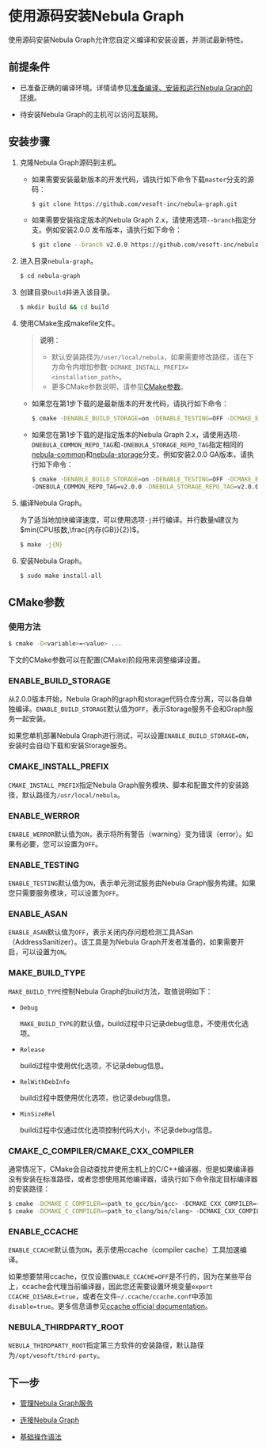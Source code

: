 # 使用源码安装Nebula Graph

使用源码安装Nebula Graph允许您自定义编译和安装设置，并测试最新特性。

## 前提条件

- 已准备正确的编译环境。详情请参见[准备编译、安装和运行Nebula Graph的环境](../1.resource-preparations.md)。

- 待安装Nebula Graph的主机可以访问互联网。

## 安装步骤

1. 克隆Nebula Graph源码到主机。

    - 如果需要安装最新版本的开发代码，请执行如下命令下载`master`分支的源码：

        ```bash
        $ git clone https://github.com/vesoft-inc/nebula-graph.git
        ```

    - 如果需要安装指定版本的Nebula Graph 2.x，请使用选项`--branch`指定分支。例如安装2.0.0 发布版本，请执行如下命令：

        ```bash
        $ git clone --branch v2.0.0 https://github.com/vesoft-inc/nebula-graph.git
        ```

2. 进入目录`nebula-graph`。

    ```bash
    $ cd nebula-graph
    ```

3. 创建目录`build`并进入该目录。

    ```bash
    $ mkdir build && cd build
    ```

4. 使用CMake生成makefile文件。

    >**说明**：
    >
    >- 默认安装路径为`/user/local/nebula`，如果需要修改路径，请在下方命令内增加参数`-DCMAKE_INSTALL_PREFIX=<installation_path>`。
    >- 更多CMake参数说明，请参见[CMake参数](#cmake参数)。

    - 如果您在第1步下载的是最新版本的开发代码，请执行如下命令：

        ```bash
        $ cmake -DENABLE_BUILD_STORAGE=on -DENABLE_TESTING=OFF -DCMAKE_BUILD_TYPE=Release ..
        ```

    - 如果您在第1步下载的是指定版本的Nebula Graph 2.x，请使用选项`-DNEBULA_COMMON_REPO_TAG`和`-DNEBULA_STORAGE_REPO_TAG`指定相同的[nebula-common](https://github.com/vesoft-inc/nebula-common)和[nebula-storage](https://github.com/vesoft-inc/nebula-storage)分支。例如安装2.0.0 GA版本，请执行如下命令：

        ```bash
        $ cmake -DENABLE_BUILD_STORAGE=on -DENABLE_TESTING=OFF -DCMAKE_BUILD_TYPE=Release \
        -DNEBULA_COMMON_REPO_TAG=v2.0.0 -DNEBULA_STORAGE_REPO_TAG=v2.0.0 ..
        ```

5. 编译Nebula Graph。

    为了适当地加快编译速度，可以使用选项`-j`并行编译。并行数量`N`建议为$min(CPU核数,\frac{内存(GB)}{2})$。

    ```bash
    $ make -j{N}
    ```
6. 安装Nebula Graph。

    ```bash
    $ sudo make install-all
    ```

## CMake参数

### 使用方法

```bash
$ cmake -D<variable>=<value> ...
```

下文的CMake参数可以在配置(CMake)阶段用来调整编译设置。

### ENABLE_BUILD_STORAGE

从2.0.0版本开始，Nebula Graph的graph和storage代码仓库分离，可以各自单独编译。`ENABLE_BUILD_STORAGE`默认值为`OFF`，表示Storage服务不会和Graph服务一起安装。

如果您单机部署Nebula Graph进行测试，可以设置`ENABLE_BUILD_STORAGE=ON`，安装时会自动下载和安装Storage服务。

### CMAKE_INSTALL_PREFIX

`CMAKE_INSTALL_PREFIX`指定Nebula Graph服务模块、脚本和配置文件的安装路径，默认路径为`/usr/local/nebula`。

### ENABLE_WERROR

`ENABLE_WERROR`默认值为`ON`，表示将所有警告（warning）变为错误（error）。如果有必要，您可以设置为`OFF`。

### ENABLE_TESTING

`ENABLE_TESTING`默认值为`ON`，表示单元测试服务由Nebula Graph服务构建。如果您只需要服务模块，可以设置为`OFF`。

### ENABLE_ASAN

`ENABLE_ASAN`默认值为`OFF`，表示关闭内存问题检测工具ASan（AddressSanitizer）。该工具是为Nebula Graph开发者准备的，如果需要开启，可以设置为`ON`。

### MAKE_BUILD_TYPE

`MAKE_BUILD_TYPE`控制Nebula Graph的build方法，取值说明如下：

- `Debug`

    `MAKE_BUILD_TYPE`的默认值，build过程中只记录debug信息，不使用优化选项。

- `Release`

    build过程中使用优化选项，不记录debug信息。

- `RelWithDebInfo`

    build过程中既使用优化选项，也记录debug信息。

- `MinSizeRel`

    build过程中仅通过优化选项控制代码大小，不记录debug信息。

### CMAKE_C_COMPILER/CMAKE_CXX_COMPILER

通常情况下，CMake会自动查找并使用主机上的C/C++编译器，但是如果编译器没有安装在标准路径，或者您想使用其他编译器，请执行如下命令指定目标编译器的安装路径：

```bash
$ cmake -DCMAKE_C_COMPILER=<path_to_gcc/bin/gcc> -DCMAKE_CXX_COMPILER=<path_to_gcc/bin/g++> ..
$ cmake -DCMAKE_C_COMPILER=<path_to_clang/bin/clang> -DCMAKE_CXX_COMPILER=<path_to_clang/bin/clang++> ..
```

### ENABLE_CCACHE

`ENABLE_CCACHE`默认值为`ON`，表示使用ccache（compiler cache）工具加速编译。

如果想要禁用ccache，仅仅设置`ENABLE_CCACHE=OFF`是不行的，因为在某些平台上，ccache会代理当前编译器，因此您还需要设置环境变量`export CCACHE_DISABLE=true`，或者在文件`~/.ccache/ccache.conf`中添加`disable=true`。更多信息请参见[ccache official documentation](https://ccache.dev/manual/3.7.6.html)。

### NEBULA_THIRDPARTY_ROOT

`NEBULA_THIRDPARTY_ROOT`指定第三方软件的安装路径，默认路径为`/opt/vesoft/third-party`。

## 下一步

- [管理Nebula Graph服务](../../2.quickstart/5.start-stop-service.md)

- [连接Nebula Graph](../../2.quick-start/3.connect-to-nebula-graph.md)

- [基础操作语法](../../2.quick-start/4.nebula-graph-crud.md)